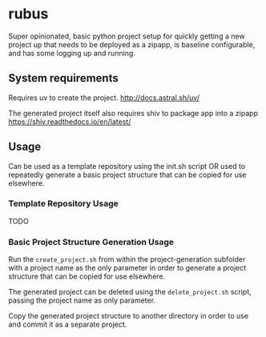 # rubus
Super opinionated, basic python project setup for quickly getting a new project up that needs
to be deployed as a zipapp, is baseline configurable, and has some logging up and running.

## System requirements

Requires uv to create the project.
http://docs.astral.sh/uv/

The generated project itself also requires shiv to package app into a zipapp
https://shiv.readthedocs.io/en/latest/

## Usage
Can be used as a template repository using the init.sh script OR used to repeatedly generate a basic 
project structure that can be copied for use elsewhere. 

### Template Repository Usage
TODO

### Basic Project Structure Generation Usage
Run the `create_project.sh` from within the project-generation subfolder with a project name as the only parameter 
in order to generate a project structure that can be copied for use elsewhere. 

The generated project can be deleted using the `delete_project.sh` script, passing the project name as only parameter.

Copy the generated project structure to another directory in order to use and commit it as a separate project.
